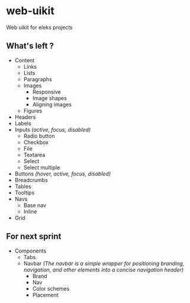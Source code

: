 # web-uikit
Web uikit for eleks projects

## What's left ?
* Content
  * Links
  * Lists
  * Paragraphs
  * Images
    * Responsive
    * Image shapes
    * Aligning images
  * Figures
* Headers
* Labels
* Inputs *(active, focus, disabled)*
  * Radio button
  * Checkbox
  * File
  * Textarea
  * Select
  * Select multiple
* Buttons *(hover, active, focus, disabled)*
* Breadcrumbs
* Tables
* Tooltips
* Navs
  * Base nav
  * Inline
* Grid

## For next sprint
* Components
  * Tabs
  * Navbar *(The navbar is a simple wrapper for positioning branding, navigation, and other elements into a concise navigation header)*
    * Brand
    * Nav
    * Color schemes
    * Placement

